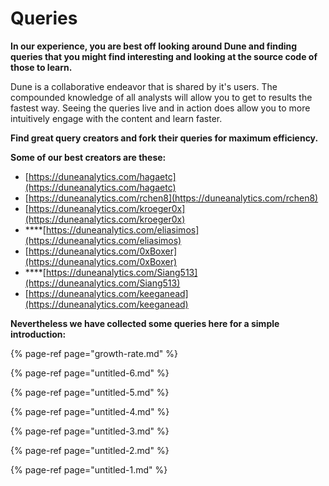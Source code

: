 # Queries

**In our experience, you are best off looking around Dune and finding queries that you might find interesting and looking at the source code of those to learn.**

Dune is a collaborative endeavor that is shared by it's users. The compounded knowledge of all analysts will allow you to get to results the fastest way. Seeing the queries live and in action does allow you to more intuitively engage with the content and learn faster.

**Find great query creators and fork their queries for maximum efficiency.**

**Some of our best creators are these:**

* [https://duneanalytics.com/hagaetc](https://duneanalytics.com/hagaetc)
* [https://duneanalytics.com/rchen8](https://duneanalytics.com/rchen8)
* [https://duneanalytics.com/kroeger0x](https://duneanalytics.com/kroeger0x) 
* \*\*\*\*[https://duneanalytics.com/eliasimos](https://duneanalytics.com/eliasimos)
* [https://duneanalytics.com/0xBoxer](https://duneanalytics.com/0xBoxer)
* \*\*\*\*[https://duneanalytics.com/Siang513](https://duneanalytics.com/Siang513)
* [https://duneanalytics.com/keeganead](https://duneanalytics.com/keeganead)

**Nevertheless we have collected some queries here for a simple introduction:**

{% page-ref page="growth-rate.md" %}

{% page-ref page="untitled-6.md" %}

{% page-ref page="untitled-5.md" %}

{% page-ref page="untitled-4.md" %}

{% page-ref page="untitled-3.md" %}

{% page-ref page="untitled-2.md" %}

{% page-ref page="untitled-1.md" %}

